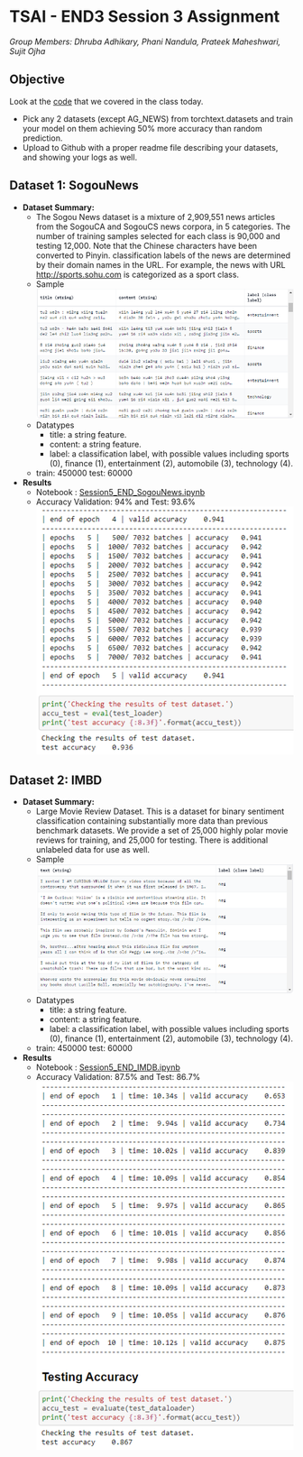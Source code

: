 # TSAI - END3 Session 3 Assignment
*Group Members: Dhruba Adhikary, Phani Nandula, Prateek Maheshwari, Sujit Ojha*

## Objective

Look at the [code](https://colab.research.google.com/drive/1z2N6ipI6n6t1ivprJtugDeqKrCM2NPFy?usp=sharing) that we covered in the class today.

- Pick any 2 datasets (except AG_NEWS) from torchtext.datasets and train your model on them achieving 50% more accuracy than random prediction. 
- Upload to Github with a proper readme file describing your datasets, and showing your logs as well. 

## Dataset 1: SogouNews  

- **Dataset Summary:**    
  - The Sogou News dataset is a mixture of 2,909,551 news articles from the SogouCA and SogouCS news corpora, in 5 categories. The number of training samples selected for each class is 90,000 and testing 12,000. Note that the Chinese characters have been converted to Pinyin. classification labels of the news are determined by their domain names in the URL. For example, the news with URL http://sports.sohu.com is categorized as a sport class.
  - Sample![sogunewsample](images/sogunews.png)
  - Datatypes
    - title: a string feature.
    - content: a string feature.
    - label: a classification label, with possible values including sports (0), finance (1), entertainment (2), automobile (3), technology (4).
  - train: 450000 test: 60000
- **Results**
    - Notebook : [Session5_END_SogouNews.ipynb](Session5_END_SogouNews.ipynb)
    - Accuracy Validation: 94% and Test: 93.6%
      ![Results](images/sogunews_results.png)


## Dataset 2: IMBD  

- **Dataset Summary:**    
  - Large Movie Review Dataset. This is a dataset for binary sentiment classification containing substantially more data than previous benchmark datasets. We provide a set of 25,000 highly polar movie reviews for training, and 25,000 for testing. There is additional unlabeled data for use as well.
  - Sample![imdbsample](images/imdb.png)
  - Datatypes
    - title: a string feature.
    - content: a string feature.
    - label: a classification label, with possible values including sports (0), finance (1), entertainment (2), automobile (3), technology (4).
  - train: 450000 test: 60000
- **Results**
    - Notebook : [Session5_END_IMDB.ipynb](Session5_END_IMDB.ipynb)
    - Accuracy Validation: 87.5% and Test: 86.7%
      ![Results](images/imdb_results.png)
